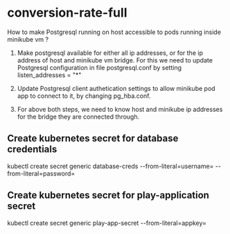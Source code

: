 # conversion-rate-full

How to make Postgresql running on host accessible to pods running inside minikube vm ?
1. Make postgresql available for either all ip addresses, or for the ip address of host and minikube vm bridge. For this we need to update Postgresql configuration in file postgresql.conf by setting listen_addresses = "*"

2. Update Postgresql client authetication settings to allow minikube pod app to connect to it, by changing pg_hba.conf. 

3. For above both steps, we need to know host and minikube ip addresses for the bridge they are connected through.

## Create kubernetes secret for database credentials

kubectl create secret generic database-creds --from-literal=username=<dbusername> --from-literal=password=<dbpassword>

## Create kubernetes secret for play-application secret

kubectl create secret generic play-app-secret --from-literal=appkey=<thesecret>